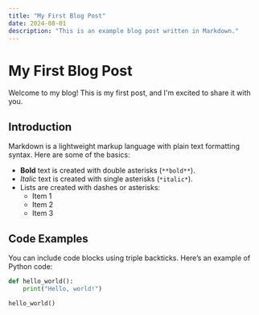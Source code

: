 ```yaml
---
title: "My First Blog Post"
date: 2024-08-01
description: "This is an example blog post written in Markdown."
---
```


# My First Blog Post

Welcome to my blog! This is my first post, and I'm excited to share it with you.

## Introduction

Markdown is a lightweight markup language with plain text formatting syntax. Here are some of the basics:

- **Bold** text is created with double asterisks (`**bold**`).
- *Italic* text is created with single asterisks (`*italic*`).
- Lists are created with dashes or asterisks:
  - Item 1
  - Item 2
  - Item 3

## Code Examples

You can include code blocks using triple backticks. Here’s an example of Python code:

```python
def hello_world():
    print("Hello, world!")

hello_world()
